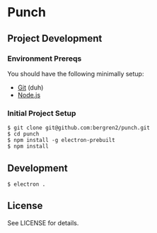 # Punch

## Project Development

### Environment Prereqs

You should have the following minimally setup:

- [Git](https://help.github.com/articles/set-up-git) (duh)
- [Node.js](http://nodejs.org/download/)

### Initial Project Setup

    $ git clone git@github.com:bergren2/punch.git
    $ cd punch
    $ npm install -g electron-prebuilt
    $ npm install

## Development

    $ electron .

## License

See LICENSE for details.
